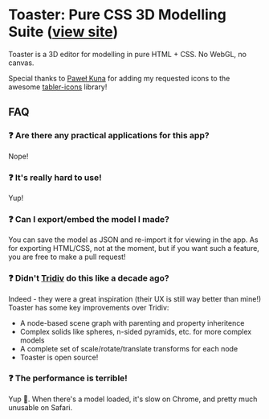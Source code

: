 # Toaster: Pure CSS 3D Modelling Suite ([view site](https://petertyliu.github.io/toaster/))

Toaster is a 3D editor for modelling in pure HTML + CSS. No WebGL, no canvas.

Special thanks to [Paweł Kuna](https://github.com/codecalm) for adding my requested icons to the awesome [tabler-icons](https://github.com/tabler/tabler-icons) library!

## FAQ

### ❓ Are there any practical applications for this app?

Nope!

### ❓ It's really hard to use!

Yup!

### ❓ Can I export/embed the model I made?

You can save the model as JSON and re-import it for viewing in the app. As for exporting HTML/CSS, not at the moment, but if you want such a feature, you are free to make a pull request!

### ❓ Didn't [Tridiv](http://tridiv.com/) do this like a decade ago?

Indeed - they were a great inspiration (their UX is still way better than mine!) Toaster has some key improvements over Tridiv:

- A node-based scene graph with parenting and property inheritence
- Complex solids like spheres, n-sided pyramids, etc. for more complex models
- A complete set of scale/rotate/translate transforms for each node
- Toaster is open source!

### ❓ The performance is terrible!

Yup 🤷. When there's a model loaded, it's slow on Chrome, and pretty much unusable on Safari.
